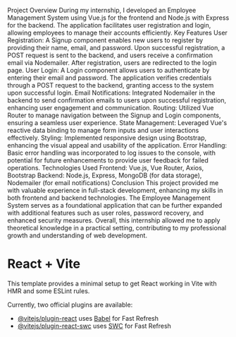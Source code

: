 Project Overview
During my internship, I developed an Employee Management System using Vue.js for the frontend and Node.js with Express for the backend. The application facilitates user registration and login, allowing employees to manage their accounts efficiently.
Key Features
User Registration:
A Signup component enables new users to register by providing their name, email, and password.
Upon successful registration, a POST request is sent to the backend, and users receive a confirmation email via Nodemailer. After registration, users are redirected to the login page.
User Login:
A Login component allows users to authenticate by entering their email and password.
The application verifies credentials through a POST request to the backend, granting access to the system upon successful login.
Email Notifications:
Integrated Nodemailer in the backend to send confirmation emails to users upon successful registration, enhancing user engagement and communication.
Routing:
Utilized Vue Router to manage navigation between the Signup and Login components, ensuring a seamless user experience.
State Management:
Leveraged Vue's reactive data binding to manage form inputs and user interactions effectively.
Styling:
Implemented responsive design using Bootstrap, enhancing the visual appeal and usability of the application.
Error Handling:
Basic error handling was incorporated to log issues to the console, with potential for future enhancements to provide user feedback for failed operations.
Technologies Used
Frontend: Vue.js, Vue Router, Axios, Bootstrap
Backend: Node.js, Express, MongoDB (for data storage), Nodemailer (for email notifications)
Conclusion
This project provided me with valuable experience in full-stack development, enhancing my skills in both frontend and backend technologies. The Employee Management System serves as a foundational application that can be further expanded with additional features such as user roles, password recovery, and enhanced security measures. Overall, this internship allowed me to apply theoretical knowledge in a practical setting, contributing to my professional growth and understanding of web development.

# React + Vite

This template provides a minimal setup to get React working in Vite with HMR and some ESLint rules.

Currently, two official plugins are available:

- [@vitejs/plugin-react](https://github.com/vitejs/vite-plugin-react/blob/main/packages/plugin-react/README.md) uses [Babel](https://babeljs.io/) for Fast Refresh
- [@vitejs/plugin-react-swc](https://github.com/vitejs/vite-plugin-react-swc) uses [SWC](https://swc.rs/) for Fast Refresh
